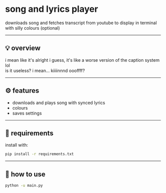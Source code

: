 # song and lyrics player

downloads song and fetches transcript from youtube to display in terminal with silly colours (optional)

---

## 💡 overview

i mean like it's alright i guess, it's like a worse version of the caption system lol  
is it useless? i mean... kiiiinnnd oooffff?

---

## ⚙️ features

- downloads and plays song with synced lyrics
- colours
- saves settings

---

## 🧰 requirements

install with:

```bash
pip install -r requirements.txt
```

---

## 🚀 how to use

```bash
python -u main.py
```
